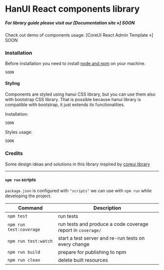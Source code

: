 # HanUI React components library

##### For library guide please visit our [Documentation site »] SOON 

Check out demo of components usage: [CoreUI React Admin Template »] SOON

### Installation

Before installation you need to install [node and npm](https://docs.npmjs.com/downloading-and-installing-node-js-and-npm) on your machine.
```shell
SOON
```

#### Styling

Components are styled using hanui CSS library, but you can use them also with bootstrap CSS library. That is possible because hanui library is compatible with bootstrap, it just extends its functionalities.

Installation:
```shell
SOON
```

Styles usage:
```scss
SOON
```


### Credits
Some design ideas and solutions in this library inspired by [coreui library](https://coreui.io/react/docs)


---

#### `npm run` scripts

`package.json` is configured with `"scripts"` we can use with `npm run` while developing the project.

Command | Description |
--- | ---
`npm test` | run tests
`npm run test:coverage` | run tests and produce a code coverage report in `coverage/`
`npm run test:watch` | start a test server and re-run tests on every change
`npm run build` | prepare for publishing to npm
`npm run clean` | delete built resources
